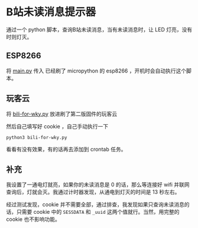 # B站未读消息提示器
通过一个 python 脚本，查询B站未读消息，当有未读消息时，让 LED 灯亮，没有时则灯灭。

## ESP8266

将  [main.py](https://raw.githubusercontent.com/powersee/bilibili_unread/master/main.py)  传入 已经刷了 micropython 的 esp8266 ，开机时会自动执行这个脚本。

## 玩客云

将 [bili-for-wky.py](https://raw.githubusercontent.com/powersee/bilibili_unread/master/bili-for-wky.py) 放进刷了第二版固件的玩客云

然后自己填写好 cookie ，自己手动执行一下

```
python3 bili-for-wky.py
```

看看有没有效果，有的话再去添加到 crontab 任务。

## 补充

我设置了一通电灯就亮，如果你的未读消息是 0 的话，那么等连接好 wifi 并联网查询后，灯就会灭。我通过计时器发现，从通电到灯灭的时间是 13 秒左右。

经过测试发现，cookie 并不需要全部，通过排查，我发现如果只查询未读消息的话，只需要 cookie 中的 `SESSDATA` 和 `_uuid` 这两个值就行。当然，用完整的 cookie 也不影响功能。
